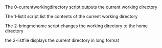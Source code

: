 The 0-currentworkingdirectory script outputs the current working directory

The 1-listit script list the contents of the current working directory

The 2-bringmehome script changes the working directory to the home directory

the 3-listfile displays the current directory in long format 
